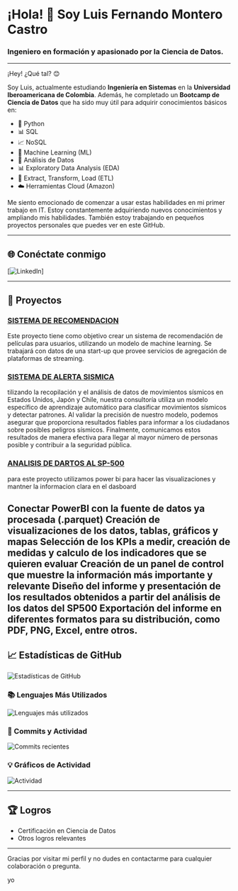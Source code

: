 # ¡Hola! 👋 Soy Luis Fernando Montero Castro

### Ingeniero en formación y apasionado por la Ciencia de Datos.

---

¡Hey! ¿Qué tal? 😊

Soy Luis, actualmente estudiando **Ingeniería en Sistemas** en la **Universidad Iberoamericana de Colombia**. Además, he completado un **Bootcamp de Ciencia de Datos** que ha sido muy útil para adquirir conocimientos básicos en:

- 🐍 Python
- 📊 SQL
- 📈 NoSQL
- 🤖 Machine Learning (ML)
- 🧮 Análisis de Datos
- 📊 Exploratory Data Analysis (EDA)
- 🔄 Extract, Transform, Load (ETL)
- ☁️ Herramientas Cloud (Amazon)

Me siento emocionado de comenzar a usar estas habilidades en mi primer trabajo en IT. Estoy constantemente adquiriendo nuevos conocimientos y ampliando mis habilidades. También estoy trabajando en pequeños proyectos personales que puedes ver en este GitHub.

---

## 🌐 Conéctate conmigo

[![LinkedIn](https://www.linkedin.com/in/luis-fernando-montero-castro-711b6524b?utm_source=share&utm_campaign=share_via&utm_content=profile&utm_medium=android_app)]

---

## 🚀 Proyectos

### [SISTEMA DE RECOMENDACION](https://github.com/luisfer2405/PI_HDT_07_FEB_2023)
Este proyecto tiene como objetivo crear un sistema de recomendación de películas para usuarios, utilizando un modelo de machine learning. Se trabajará con datos de una start-up que provee servicios de agregación de plataformas de streaming.

### [SISTEMA DE ALERTA SISMICA](https://github.com/jhonvelasque/SEISMIC_ALERT_SYSTEM)
tilizando la recopilación y el análisis de datos de movimientos sísmicos en Estados Unidos, Japón y Chile, nuestra consultoría utiliza un modelo específico de aprendizaje automático para clasificar movimientos sísmicos y detectar patrones. Al validar la precisión de nuestro modelo, podemos asegurar que proporciona resultados fiables para informar a los ciudadanos sobre posibles peligros sísmicos. Finalmente, comunicamos estos resultados de manera efectiva para llegar al mayor número de personas posible y contribuir a la seguridad pública.

### [ANALISIS DE DARTOS AL SP-500](https://github.com/luisfer2405/PI_Hr_ANALYTICS)
para este proyecto utilizamos power bi para hacer las visualizaciones y mantner la informacion clara en el dasboard

Conectar PowerBI con la fuente de datos ya procesada (.parquet) Creación de visualizaciones de los datos, tablas, gráficos y mapas Selección de los KPIs a medir, creación de medidas y calculo de los indicadores que se quieren evaluar Creación de un panel de control que muestre la información más importante y relevante Diseño del informe y presentación de los resultados obtenidos a partir del análisis de los datos del SP500 Exportación del informe en diferentes formatos para su distribución, como PDF, PNG, Excel, entre otros.
---

## 📈 Estadísticas de GitHub

![Estadísticas de GitHub](https://github-readme-stats.vercel.app/api?username=luisfer2405&show_icons=true&theme=radical)

### 📚 Lenguajes Más Utilizados
![Lenguajes más utilizados](https://github-readme-stats.vercel.app/api/top-langs/?username=luisfer2405&layout=compact&theme=radical)

### 🚀 Commits y Actividad
![Commits recientes](https://github-readme-streak-stats.herokuapp.com/?user=luisfer2405&theme=radical)

### 💡 Gráficos de Actividad
![Actividad](https://activity-graph.herokuapp.com/graph?username=luisfer2405&theme=radical)

---

## 🏆 Logros

- Certificación en Ciencia de Datos
- Otros logros relevantes

---

Gracias por visitar mi perfil y no dudes en contactarme para cualquier colaboración o pregunta.

yo

